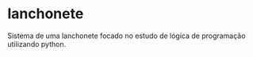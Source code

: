 # lanchonete


Sistema de uma lanchonete focado no estudo de lógica de programação utilizando python.
